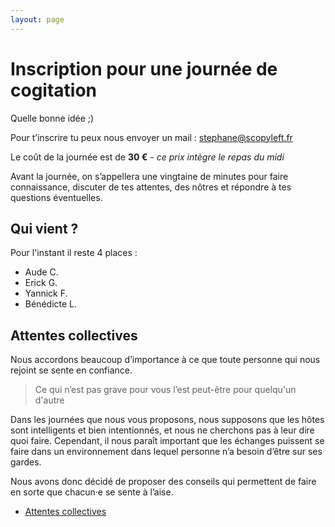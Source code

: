 ```yaml
---
layout: page
---
```


# Inscription pour une journée de cogitation

Quelle bonne idée ;)

Pour t’inscrire tu peux nous envoyer un mail : [stephane@scopyleft.fr](mailto:stephane@scopyleft.fr)  
  
Le coût de la journée est de **30 €** - _ce prix intègre le repas du midi_  

Avant la journée, on s’appellera une vingtaine de minutes pour faire connaissance, discuter de tes attentes, des nôtres et répondre à tes questions éventuelles.  

## Qui vient ?

Pour l'instant il reste 4 places :

- Aude C.
- Erick G.
- Yannick F.
- Bénédicte L.

## Attentes collectives

Nous accordons beaucoup d’importance à ce que toute personne qui nous rejoint se sente en confiance.

> Ce qui n’est pas grave pour vous l’est peut-être pour quelqu'un d'autre

Dans les journées que nous vous proposons, nous supposons que les hôtes sont intelligents et bien intentionnés, et nous ne cherchons pas à leur dire quoi faire. Cependant, il nous paraît important que les échanges puissent se faire dans un environnement dans lequel personne n’a besoin d’être sur ses gardes.  

Nous avons donc décidé de proposer des conseils qui permettent de faire en sorte que chacun·e se sente à l’aise.  

- [Attentes collectives](/attentes-collectives)
